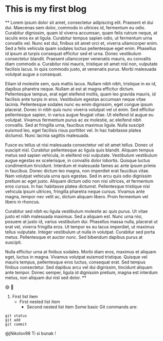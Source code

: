 # This is my first blog
** Lorem ipsum dolor sit amet, consectetur adipiscing elit. Praesent et dui dui. Maecenas sem dolor, commodo in ultrices id, fermentum eu odio. Curabitur dignissim, quam id viverra accumsan, quam felis rutrum neque, at iaculis eros ex at ligula. Curabitur tempus sapien odio, ut fermentum urna convallis vel. Nunc est dui, finibus sit amet orci et, viverra ullamcorper enim. Sed a felis vehicula quam sodales luctus pellentesque eget enim. Phasellus id ipsum at turpis consequat efficitur sed et urna. Donec vestibulum consectetur blandit. Praesent ullamcorper venenatis mauris, eu convallis diam commodo a. Curabitur nisi mauris, tristique sit amet nisl non, vulputate facilisis lacus. In quis commodo justo, at venenatis purus. Morbi malesuada volutpat augue a consequat.

Etiam id molestie sem, quis mattis lacus. Nullam nibh nibh, tristique in ex id, dapibus pharetra neque. Nullam at est at magna efficitur dictum. Pellentesque tempus, erat eget eleifend mollis, quam leo gravida mauris, id facilisis ante turpis in eros. Vestibulum egestas accumsan neque vitae lacinia. Pellentesque sodales nunc eu enim dignissim, eget congue ipsum placerat. Donec in nibh quis nunc viverra volutpat vel ut enim. Sed efficitur pellentesque sapien, in varius augue feugiat vitae. Ut eleifend id augue eu volutpat. Vivamus fermentum purus ac ex molestie, ac eleifend nibh convallis. Sed at fringilla urna, faucibus maximus ligula. Nulla suscipit euismod leo, eget facilisis risus porttitor vel. In hac habitasse platea dictumst. Nunc lacinia sagittis malesuada.

Fusce eu tellus ut nisi malesuada consectetur vel sit amet tellus. Donec ut suscipit nisl. Curabitur pellentesque ac ligula quis blandit. Aliquam tempus metus sed sapien vehicula, in eleifend nisi vulputate. Vestibulum vestibulum augue egestas ex scelerisque, in convallis dolor lobortis. Quisque luctus condimentum tincidunt. Interdum et malesuada fames ac ante ipsum primis in faucibus. Donec dictum leo magna, non imperdiet erat faucibus vitae. Nam volutpat vehicula urna quis egestas. Sed in arcu quis odio dignissim pretium ac eget justo. Aliquam dictum odio non nisi ultrices, et fermentum eros cursus. In hac habitasse platea dictumst. Pellentesque tristique nisl vehicula ipsum ultrices, fringilla pharetra neque cursus. Vivamus ante magna, tempor nec velit ac, dictum aliquam libero. Proin fermentum vel libero in rhoncus.

Curabitur sed nibh eu ligula vestibulum molestie ac quis purus. Ut vitae justo et nibh malesuada maximus. Sed a aliquam est. Nunc urna nisi, posuere at justo id, varius vestibulum dui. Phasellus massa nulla, placerat ut erat vel, viverra fringilla eros. Ut tempor ex eu lacus imperdiet, ut maximus tellus vulputate. Integer vestibulum ut nulla in volutpat. Curabitur sed porta metus. Pellentesque et auctor nunc. Sed bibendum dapibus purus at suscipit.

Nulla efficitur urna at finibus sodales. Morbi diam eros, maximus et aliquam eget, luctus in magna. Vivamus volutpat euismod tristique. Quisque vel mauris tempus, pellentesque eros luctus, consequat erat. Sed tempus finibus consectetur. Sed dapibus arcu vel dui dignissim, tincidunt aliquam ante tempor. Donec semper, ligula id dignissim pretium, magna est interdum metus, non aliquam dui nisl sed dolor. **

:smile: :punch:
1. First list item
   - First nested list item
     - Second nested list item
Some basic Git commands are:
```
git status
git add
git commit
```


@jNikolov98 Ti si bunak ! 

